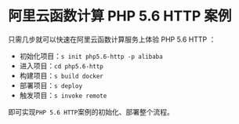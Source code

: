 # 阿里云函数计算 PHP 5.6 HTTP 案例

只需几步就可以快速在阿里云函数计算服务上体验 PHP 5.6 HTTP ：

- 初始化项目：`s init php5.6-http -p alibaba`
- 进入项目：`cd php5.6-http`
- 构建项目：`s build docker`
- 部署项目：`s deploy`
- 触发项目：`s invoke remote`

即可实现`PHP 5.6 HTTP`案例的初始化、部署整个流程。